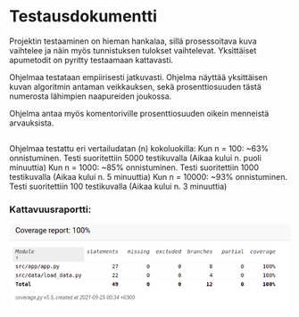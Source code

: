 # Testausdokumentti

Projektin testaaminen on hieman hankalaa, sillä prosessoitava kuva vaihtelee ja näin myös tunnistuksen tulokset vaihtelevat. Yksittäiset apumetodit on pyritty testaamaan kattavasti.

Ohjelmaa testataan empiirisesti jatkuvasti. Ohjelma näyttää yksittäisen kuvan algoritmin antaman veikkauksen, sekä prosenttiosuuden tästä numerosta lähimpien naapureiden joukossa.

Ohjelma antaa myös komentoriville prosenttiosuuden oikein menneistä arvauksista.

##

Ohjelmaa testattu eri vertailudatan (n) kokoluokilla:
Kun n = 100: ~63% onnistuminen. Testi suoritettiin 5000 testikuvalla (Aikaa kului n. puoli minuuttia)
Kun n = 1000: ~85% onnistuminen. Testi suoritettiin 1000 testikuvalla (Aikaa kului n. 5 minuuttia)
Kun n = 10000: ~93% onnistuminen. Testi suoritettiin 100 testikuvalla (Aikaa kului n. 3 minuuttia)

### Kattavuusraportti:

![Kattavuusraportti](kattavuusraportti.png)
